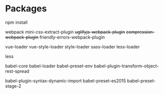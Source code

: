 







# Packages



npm install


webpack
mini-css-extract-plugin
~~uglifyjs-webpack-plugin~~
~~compression-webpack-plugin~~
friendly-errors-webpack-plugin


vue-loader
vue-style-loader
style-loader
sass-loader
less-loader

less


babel-core
babel-loader
babel-preset-env
babel-plugin-transform-object-rest-spread


babel-plugin-syntax-dynamic-import
babel-preset-es2015
babel-preset-stage-2




